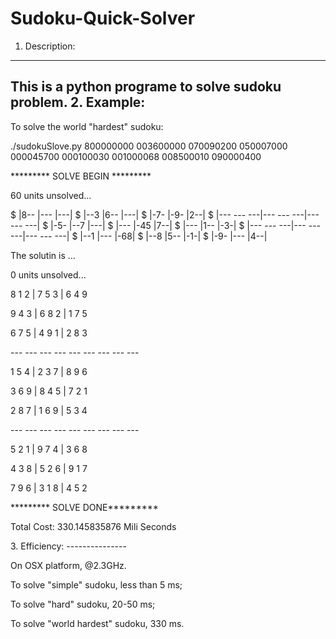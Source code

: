 Sudoku-Quick-Solver
===================


1. Description: 
----------------
This is a python programe to solve sudoku problem.
2. Example:
----------------
To solve the world "hardest" sudoku:

./sudokuSlove.py 800000000 003600000 070090200 050007000 000045700 000100030 001000068 008500010 090000400

<p>********* SOLVE BEGIN *********</p>


<p>60 units unsolved...</p>
   $ |8-- |--- |---|  
   $ |--3 |6-- |---|  
   $ |-7- |-9- |2--|  
   $ |--- --- ---|--- --- ---|--- --- ---|  
   $ |-5- |--7 |---|  
   $ |--- |-45 |7--|  
   $ |--- |1-- |-3-|  
   $ |--- --- ---|--- --- ---|--- --- ---|  
   $ |--1 |--- |-68|  
   $ |--8 |5-- |-1-|  
   $ |-9- |--- |4--|  

<p>The solutin is ...</p>

<p>0 units unsolved...</p>
<p>8	1	2 |	7	5	3 |	6	4	9</p>
<p>9	4	3 |	6	8	2 |	1	7	5</p>
<p>6	7	5 |	4	9	1 |	2	8	3</p>
<p>--- --- --- --- --- --- --- --- ---</p>
<p>1	5	4 |	2	3	7 |	8	9	6</p>
<p>3	6	9 |	8	4	5 |	7	2	1</p>
<p>2	8	7 |	1	6	9 |	5	3	4</p>
<p>--- --- --- --- --- --- --- --- ---</p>
<p>5	2	1 |	9	7	4 |	3	6	8</p>
<p>4	3	8 |	5	2	6 |	9	1	7</p>
<p>7	9	6 |	3	1	8 |	4	5	2</p>
<p>********* SOLVE DONE*********</p>

<p>Total Cost:  330.145835876 Mili Seconds</p>
3. Efficiency:
---------------
<p>On OSX platform, @2.3GHz.</p>
<p>To solve "simple" sudoku, less than 5 ms;</p>
<p>To solve "hard" sudoku, 20-50 ms;</p>
<p>To solve "world hardest" sudoku, 330 ms.</p>


